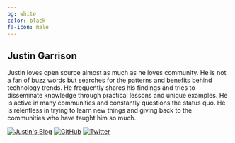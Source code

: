 ```yaml
---
bg: white
color: black
fa-icon: male
---
```


## Justin Garrison

Justin loves open source almost as much as he loves community.
He is not a fan of buzz words but searches for the patterns and benefits behind technology trends.
He frequently shares his findings and tries to disseminate knowledge through practical lessons and unique examples.
He is active in many communities and constantly questions the status quo.
He is relentless in trying to learn new things and giving back to the communities who have taught him so much.

[![Justin's Blog]()](https://www.justingarrison.com/)
[![GitHub]()](https://github.com/rothgar)
[![Twitter]()](https://twitter.com/rothgar)
